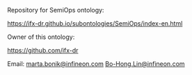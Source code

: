 Repository for SemiOps ontology:

https://ifx-dr.github.io/subontologies/SemiOps/index-en.html

Owner of this ontology:

https://github.com/ifx-dr

Email: marta.bonik@infineon.com
       Bo-Hong.Lin@infineon.com
